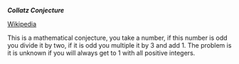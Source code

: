 ***Collatz Conjecture***

[Wikipedia](www.wikipedia.org/wiki/Collatz_Conjecture)

This is a mathematical conjecture, you take a number, if this number is odd you divide it by two, if it is odd you multiple it by 3 and add 1. The problem is it is unknown if you will always get to 1 with all positive integers.

